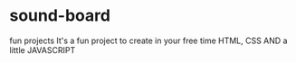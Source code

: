 # sound-board
fun projects
It's a fun project to create in your free time
HTML, CSS AND a little JAVASCRIPT
